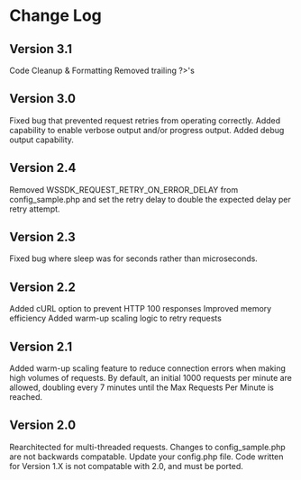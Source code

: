 Change Log
==========

Version 3.1
-----------
Code Cleanup & Formatting
Removed trailing ?>'s

Version 3.0
-----------

Fixed bug that prevented request retries from operating correctly.
Added capability to enable verbose output and/or progress output.
Added debug output capability.


Version 2.4
-----------

Removed WSSDK_REQUEST_RETRY_ON_ERROR_DELAY from config_sample.php and set the retry delay
    to double the expected delay per retry attempt.


Version 2.3
-----------

Fixed bug where sleep was for seconds rather than microseconds.


Version 2.2
-----------

Added cURL option to prevent HTTP 100 responses
Improved memory efficiency
Added warm-up scaling logic to retry requests


Version 2.1
-----------

Added warm-up scaling feature to reduce connection errors when making high volumes of
	requests. By default, an initial 1000 requests per minute are allowed, doubling
	every 7 minutes until the Max Requests Per Minute is reached.


Version 2.0
-----------

Rearchitected for multi-threaded requests.
Changes to config_sample.php are not backwards compatable. Update your config.php file.
Code written for Version 1.X is not compatable with 2.0, and must be ported.